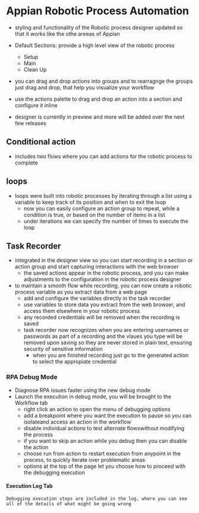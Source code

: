 # Appian Robotic Process Automation

- styling and functionality of the Robotic process designer updated so that it works like the othe areeas of Appian 

- Default Sections: provide a high level view of the robotic process
    - Setup
    - Main
    - Clean Up
- you can drag and drop actions into groups and to rearragnge the groups just drag and drop, that help you visualize your workflow
- use the actions palette to drag and drop an action into a section and configure it inline
- designer is currently in preview and more will be added over the next few releases


## Conditional action
- includes two flows where you can add actions for the robotic process to complete

## loops

- loops were built into robotic processes by iterating through a list using a variable to keep track of its position and when to exit the loop
    - now you can easily configure an action group to repeat, while a condition is true, or based on the number of items in a list
    - under iterations we can specify the number of times to execute the loop

## Task Recorder
- integrated in the designer view so you can start recording in a section or action group and start capturing interactions with the web browser
    - the saved actions appear in the robotic process, and you can make adjustments to the configuration in the robotic process designer
- to maintain a smooth flow while recording, you can now create a robotic process variable as you extract data from a web page
    - add and configure the variables directly in the task recorder
    - use variables to store data you extract from the web browser, and access them elsewhere in your robotic process
    - any recorded credentials will be removed when the recording is saved
    - task recorder now recognizes when you are entering usernames or passwords as part of a recording and the vlaues you type will be removed upon saving so they are never stored in plain text, ensuring security of sensitive information
        - when you are finished recording just go to the generated action to select the appropiate credential

### RPA Debug Mode 

- Diagnose RPA issues faster using the new debug mode
- Launch the execution in debug mode, you will be brought to the Workflow tab
    - right click an action to open the menu of debugging options
    - add a breakpoint where you want the execution to pause so you can isolateand access an action in the workflow
    - disable individual actions to test alternate flowswithout modifying the process
    - if you want to skip an action while you debug then you can disable the action
    - choose run from action to restart execution from anypoint in the process, to quickly iterate over problematic areas
    - options at the top of the page let you choose how to proceed with the debugging execution
#### Execution Log Tab
    Debugging execution steps are included in the log, where you can see all of the details of what might be going wrong